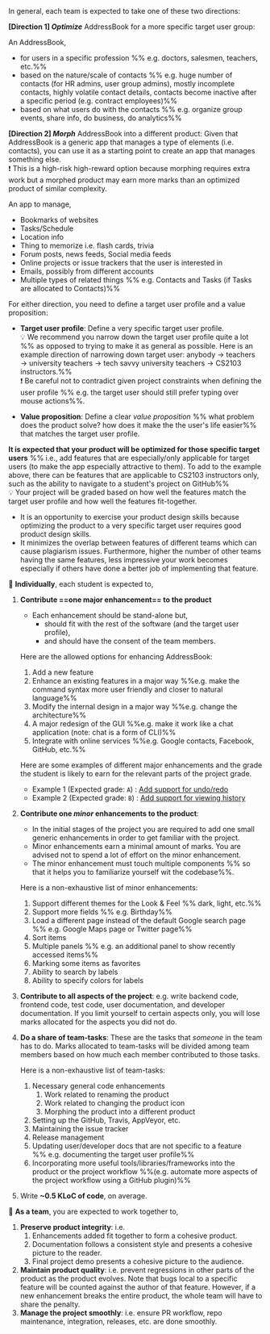 <div id="project-direction">
In general, each team is expected to take one of these two directions:

**[Direction 1]  _Optimize_** AddressBook for a more specific target user group:
   
<panel header="Examples for the _optimize_ direction" expanded> 
   
An AddressBook,
   * for users in a specific profession %%&nbsp;e.g. doctors, salesmen, teachers, etc.%%
   * based on the nature/scale of contacts %%&nbsp;e.g. huge number of contacts (for HR admins, user group admins), mostly incomplete contacts, highly volatile contact details, contacts become inactive after a specific period (e.g. contract employees)%%
   * based on what users do with the contacts %%&nbsp;e.g. organize group events, share info, do business, do analytics%%   
   
</panel><p/>

   
**[Direction 2] _Morph_** AddressBook into a different product: Given that AddressBook is a generic app that manages a type of elements (i.e. contacts), you can use it as a starting point to create an app that manages something else.<br>
 :exclamation: This is a high-risk high-reward option because morphing requires extra work but a morphed product may earn more marks than an optimized product of similar complexity.
   
<panel header="Examples for _morph_ direction" expanded> 
   
An app to manage, 
* Bookmarks of websites
* Tasks/Schedule
* Location info
* Thing to memorize i.e. flash cards, trivia
* Forum posts, news feeds, Social media feeds
* Online projects or issue trackers that the user is interested in
* Emails, possibly from different accounts
* Multiple types of related things %%&nbsp;e.g. Contacts and Tasks (if Tasks are allocated to Contacts)%%
   
</panel><p/>
   
For either direction, you need to define a target user profile and a value proposition:

* **Target user profile**: Define a very specific target user profile. <br> :bulb: We recommend you narrow down the target user profile quite a lot %%&nbsp;as opposed to trying to make it as general as possible. Here is an example direction of narrowing down target user: anybody &rarr; teachers &rarr; university teachers &rarr; tech savvy university teachers &rarr; CS2103 instructors.%%<br>
 :exclamation: Be careful not to contradict given project constraints when defining the user profile %%&nbsp;e.g. the target user should still prefer typing over mouse actions%%.

* **Value proposition**: Define a clear _value proposition_ %%&nbsp;what problem does the product solve? how does it make the the user's life easier%% that matches the target user profile.

**It is expected that your product will be optimized for those specific target users** %%&nbsp;i.e., add features that are especially/only applicable for target users (to make the app especially attractive to them). To add to the example above, there can be features that are applicable to CS2103 instructors only, such as the ability to navigate to a student's project on GitHub%%<br>
 :bulb: Your project will be graded based on how well the features match the target user profile and how well the features fit-together.

<panel header="%%Why the need to narrow down the user profile?%%"> 
 
* It is an opportunity to exercise your product design skills because optimizing the product to a very specific target user requires good product design skills.
* It minimizes the overlap between features of different teams which can cause plagiarism issues. Furthermore, higher the number of other teams having the same features, less impressive your work becomes especially if others have done a better job of implementing that feature.   
 
</panel><p/>

</div>
   
<span id="individual-expectations">

:bust_in_silhouette: **Individually**, each student is expected to,

1. **Contribute ==one major enhancement== to the product**<br>
   * Each enhancement should be stand-alone but,
     * should fit with the rest of the software (and the target user profile),
     * and should have the consent of the team members.
  
   <panel header="Allowed enhancements" expanded>
   
   Here are the allowed options for enhancing AddressBook:
   
   1. Add a new feature
   1. Enhance an existing features in a major way %%e.g. make the command syntax more user friendly and closer to natural language%%
   1. Modify the internal design in a major way %%e.g. change the architecture%%
   1. A major redesign of the GUI %%e.g. make it work like a chat application (note: chat is a form of CLI)%%
   1. Integrate with online services %%e.g. Google contacts, Facebook, GitHub, etc.%%
   
   </panel><p/>
   
   <panel header="Major enhancements vs Grade: Examples" expanded> 
   
   Here are some examples of different major enhancements and the grade the student is likely to earn for the relevant parts of the project grade.
   * Example 1 (Expected grade: `A`) : [Add support for undo/redo](https://github.com/se-edu/addressbook-level4/pull/610/files)
   * Example 2 (Expected grade: `B`) : [Add support for viewing history](https://github.com/se-edu/addressbook-level4/pull/440/files)
   
   </panel><p/>

1. **Contribute one _minor_ enhancements to the product**: 
   * In the initial stages of the project you are required to add one small generic enhancements in order to get familiar with the project.
   * Minor enhancements earn a minimal amount of marks. You are advised not to spend a lot of effort on the minor enhancement.
   * The minor enhancement must touch multiple components %%&nbsp;so that it helps you to familiarize yourself wit the codebase%%. 
   
   <panel header="Examples of minor enhancements" expanded>
   
   Here is a non-exhaustive list of minor enhancements:
   
   1. Support different themes for the Look & Feel %%&nbsp;dark, light, etc.%%
   1. Support more fields %%&nbsp;e.g. Birthday%%
   1. Load a different page instead of the default Google search page %%&nbsp;e.g. Google Maps page or Twitter page%%
   1. Sort items
   1. Multiple panels %%&nbsp;e.g. an additional panel to show recently accessed items%%
   1. Marking some items as favorites
   1. Ability to search by labels
   1. Ability to specify colors for labels
   
   </panel><p/> 
 
1. **Contribute to all aspects of the project**: e.g. write backend code, frontend code, test code, user documentation, and developer documentation. If you limit yourself to certain aspects only, you will lose marks allocated for the aspects you did not do.

1. **Do a share of team-tasks**: These are the tasks that _someone_ in the team has to do. Marks allocated to team-tasks will be divided among team members based on how much each member contributed to those tasks.

   <panel header="Examples of team-tasks" expanded>
   
   Here is a non-exhaustive list of team-tasks:
   
   1. Necessary general code enhancements
      1. Work related to renaming the product
      1. Work related to changing the product icon
      1. Morphing the product into a different product
   1. Setting up the GitHub, Travis, AppVeyor, etc.
   1. Maintaining the issue tracker
   1. Release management
   1. Updating user/developer docs that are not specific to a feature %%&nbsp;e.g. documenting the target user profile%%
   1. Incorporating more useful tools/libraries/frameworks into the product or the project workflow %%(e.g. automate more aspects of the project workflow using a GitHub plugin)%%
   
   </panel><p/>

1. Write **~0.5 KLoC of code**, on average.

</span>
<span id="team-expectations">

:busts_in_silhouette: **As a team**, you are expected to work together to,

1. **Preserve product integrity**: i.e.
   1. Enhancements added fit together to form a cohesive product.
   1. Documentation follows a consistent style and presents a cohesive picture to the reader.
   1. Final project demo presents a cohesive picture to the audience.
1. **Maintain product quality**: i.e. prevent regressions in other parts of the product as the product evolves. Note that bugs local to a specific feature will be counted against the author of that feature. However, if a new enhancement breaks the entire product, the whole team will have to share the penalty.
1. **Manage the project smoothly**: i.e. ensure PR workflow, repo maintenance, integration, releases, etc. are done smoothly.

</span>

